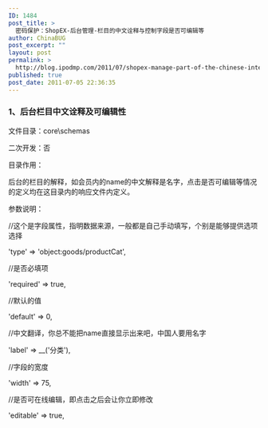 ```yaml
---
ID: 1484
post_title: >
  密码保护：ShopEX-后台管理-栏目的中文诠释与控制字段是否可编辑等
author: ChinaBUG
post_excerpt: ""
layout: post
permalink: >
  http://blog.ipodmp.com/2011/07/shopex-manage-part-of-the-chinese-interpretation-of-the-field-is-editable-and-control.html
published: true
post_date: 2011-07-05 22:36:35
---
```

<h3>1、后台栏目中文诠释及可编辑性</h3>
文件目录：core\schemas

二次开发：否

目录作用：

后台的栏目的解释，如会员内的name的中文解释是名字，点击是否可编辑等情况的定义均在这目录内的响应文件内定义。

参数说明：

//这个是字段属性，指明数据来源，一般都是自己手动填写，个别是能够提供选项选择

'type' =&gt; 'object:goods/productCat',

//是否必填项

'required' =&gt; true,

//默认的值

'default' =&gt; 0,

//中文翻译，你总不能把name直接显示出来吧，中国人要用名字

'label' =&gt; __('分类'),

//字段的宽度

'width' =&gt; 75,

//是否可在线编辑，即点击之后会让你立即修改

'editable' =&gt; true,
